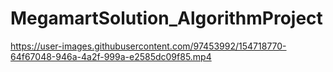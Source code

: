 # MegamartSolution_AlgorithmProject

https://user-images.githubusercontent.com/97453992/154718770-64f67048-946a-4a2f-999a-e2585dc09f85.mp4
